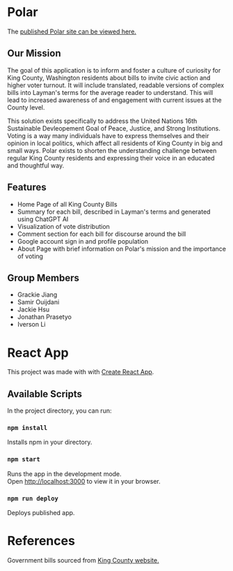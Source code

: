 # Polar

The [published Polar site can be viewed here.](https://uw-info442-wi23.github.io/pollerbears/)
## Our Mission 

The goal of this application is to inform and foster a culture of curiosity for King County, Washington residents about bills to invite civic action and higher voter turnout. It will include translated, readable versions of complex bills into Layman's terms for the average reader to understand. This will lead to increased awareness of and engagement with current issues at the County level.

This solution exists specifically to address the United Nations 16th Sustainable Devleopement Goal of Peace, Justice, and Strong Institutions. Voting is a way many individuals have to express themselves and their opinion in local politics, which affect
all residents of King County in big and small ways. Polar exists to shorten the understanding challenge between regular King County residents and expressing their voice in an educated and thoughtful way.

## Features

* Home Page of all King County Bills 
* Summary for each bill, described in Layman's terms and generated using ChatGPT AI
* Visualization of vote distribution
* Comment section for each bill for discourse around the bill
* Google account sign in and profile population
* About Page with brief information on Polar's mission and the importance of voting
## Group Members

* Grackie Jiang
* Samir Ouijdani
* Jackie Hsu
* Jonathan Prasetyo
* Iverson Li

# React App

This project was made with with [Create React App](https://github.com/facebook/create-react-app).

## Available Scripts

In the project directory, you can run:

### `npm install`

Installs npm in your directory.
### `npm start`

Runs the app in the development mode.\
Open [http://localhost:3000](http://localhost:3000) to view it in your browser.

### `npm run deploy`
Deploys published app.


# References

Government bills sourced from [King County website.](https://kingcounty.gov/)

